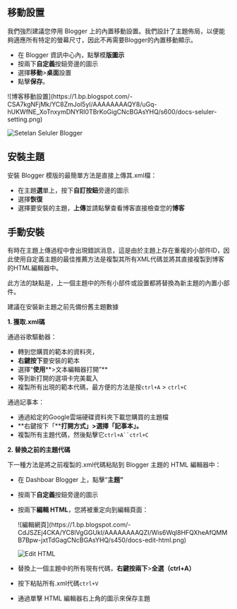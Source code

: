 <div class="dLang" id="dLang">

## 移動設置

我們強烈建議您停用 Blogger 上的內置移動設置。我們設計了主題佈局，以便能夠適應所有特定的螢幕尺寸，因此不再需要Blogger的內置移動顯示。

*   在 Blogger 資訊中心內，點擊模**版圖示**
*   <font _mstmutation="1" _msthash="241059" _msttexthash="63041472">按兩下**自定義**按鈕旁邊的圖示</font><span style="display:inline-block;vertical-align:top"></span>
*   選擇**移動**>**桌面**設置
*   點擊**保存**。

<a name="more"></a>

<div class="separator" _msthidden="1">

<div class="zImg" _msthidden="1">![博客移動設置](https://1.bp.blogspot.com/-CSA7kgNFjMk/YC8ZmJol5yI/AAAAAAAAQY8/uGq-hUKWfNE_XoTnxymDNYRI0TBrKoGigCNcBGAsYHQ/s600/docs-seluler-setting.png)</div>

<noscript>![Setelan Seluler Blogger](https://1.bp.blogspot.com/-CSA7kgNFjMk/YC8ZmJol5yI/AAAAAAAAQY8/uGq-hUKWfNE_XoTnxymDNYRI0TBrKoGigCNcBGAsYHQ/s600/docs-seluler-setting.png)</noscript>

</div>

## 安裝主題

安裝 Blogger 模版的最簡單方法是直接上傳其.xml檔：

*   <font _mstmutation="1" _msthash="242099" _msttexthash="111075640">在主題**選**單上，按下**自訂按鈕**旁邊的圖示</font><span style="display:inline-block;vertical-align:top"></span>
*   選擇**恢復**
*   選擇要安裝的主題，**上傳**並請點擊查看博客直接檢查您的**博客**

## 手動安裝

有時在主題上傳過程中會出現錯誤消息，這是由於主題上存在重複的小部件ID，因此使用自定義主題的最佳推薦方法是複製其所有XML代碼並將其直接複製到博客的HTML編輯器中。

此方法的缺點是，上一個主題中的所有小部件或設置都將替換為新主題的內置小部件。

建議在安裝新主題之前先備份舊主題數據

**1\. 獲取.xml碼**

通過谷歌驅動器：

*   轉到您購買的範本的資料夾，
*   **右鍵按下**要安裝的範本
*   選擇“**使用****>文本編輯器打開”**
*   等到新打開的選項卡完美載入
*   <font _mstmutation="1" _msthash="260052" _msttexthash="124282236">複製所有出現的範本代碼，最方便的方法是按</font>`ctrl+A` > `ctrl+C`

通過記事本：

*   通過給定的Google雲端硬碟資料夾下載您購買的主題檔
*   **右鍵按下「****打開方式」>**選擇**「記事本」。**
*   <font _mstmutation="1" _msthash="260208" _msttexthash="77342109">複製所有主題代碼，然後點擊它</font>`ctrl+A``ctrl+C`

**2\. 替換之前的主題代碼**

下一種方法是將之前複製的.xml代碼粘貼到 Blogger 主題的 HTML 編輯器中：

*   在 Dashboar Blogger 上，點擊“**主題”**
*   <font _mstmutation="1" _msthash="259025" _msttexthash="63041472">按兩下**自定義**按鈕旁邊的圖示</font><span style="display:inline-block;vertical-align:top"></span>
*   <font _mstmutation="1" _msthash="259155" _msttexthash="150550179">按兩下**編輯 HTML**，您將被重定向到編輯頁面：</font>

    <div class="separator" _msthidden="1">

    <div class="zImg" _msthidden="1">![編輯網頁](https://1.bp.blogspot.com/-CdJSZEj4CKA/YC8lVgGGUkI/AAAAAAAAQZI/Wis6Wql8HFQXheAfQMMB7Bpw-jxtTdGagCNcBGAsYHQ/s450/docs-edit-html.png)</div>

    <noscript>![Edit HTML](https://1.bp.blogspot.com/-CdJSZEj4CKA/YC8lVgGGUkI/AAAAAAAAQZI/Wis6Wql8HFQXheAfQMMB7Bpw-jxtTdGagCNcBGAsYHQ/s450/docs-edit-html.png)</noscript>

    </div>

*   替換上一個主題中的所有現有代碼，**右鍵按兩下**>**全選（ctrl+A）**
*   <font _mstmutation="1" _msthash="259415" _msttexthash="32280859">按下粘貼所有.xml代碼</font>`ctrl+V`
*   <font _mstmutation="1" _msthash="259545" _msttexthash="117163813">通過單擊 HTML 編輯器右上角的圖示來保存主題</font><span style="display:inline-block;vertical-align:top"></span>

</div>
